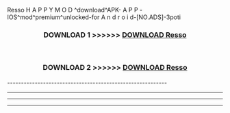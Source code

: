  Resso  H A P P Y M O D ^download^APK- A P P -IOS^mod^premium^unlocked-for A n d r o i d-[NO.ADS]-3poti



<div align="center">

<h3>DOWNLOAD 1 >>>>>> <a href="https://en-mod.web.app/?en= Resso ">DOWNLOAD Resso  </a></h3><br>

<h3>DOWNLOAD 2 >>>>>> <a href="https://en-mod.web.app/?en= Resso ">DOWNLOAD Resso  </a></h3>

</div>
----------------------------------------------------------

----------------------------------------------------------

----------------------------------------------------------

----------------------------------------------------------



